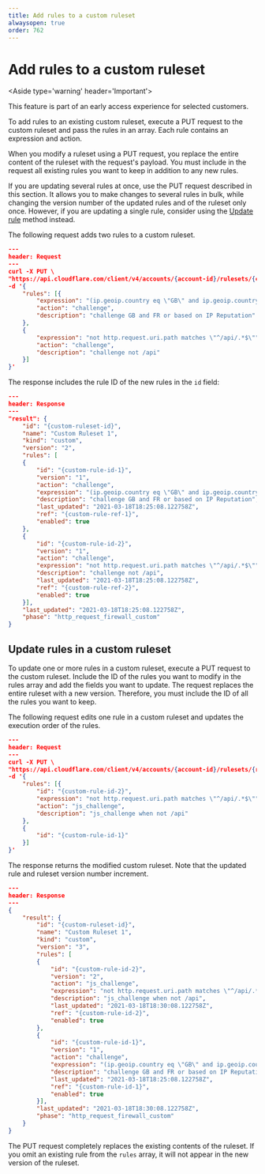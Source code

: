 ```yaml
---
title: Add rules to a custom ruleset
alwaysopen: true
order: 762
---
```


# Add rules to a custom ruleset

<Aside type='warning' header='Important'>

This feature is part of an early access experience for selected customers.

</Aside>

To add rules to an existing custom ruleset, execute a PUT request to the custom ruleset and pass the rules in an array. Each rule contains an expression and action.

<Aside type='info' header='Info'>

When you modify a ruleset using a PUT request, you replace the entire content of the ruleset with the request's payload. You must include in the request all existing rules you want to keep in addition to any new rules. 

If you are updating several rules at once, use the PUT request described in this section. It allows you to make changes to several rules in bulk, while changing the version number of the updated rules and of the ruleset only once. However, if you are updating a single rule, consider using the [Update rule](/cf-rulesets/rulesets-api/update-rule) method instead.

</Aside>

The following request adds two rules to a custom ruleset.

```json
---
header: Request
---
curl -X PUT \
"https://api.cloudflare.com/client/v4/accounts/{account-id}/rulesets/{custom-ruleset-id}" \
-d '{
    "rules": [{
        "expression": "(ip.geoip.country eq \"GB\" and ip.geoip.country eq \"FR\")  or cf.threat_score > 0",
        "action": "challenge",
        "description": "challenge GB and FR or based on IP Reputation"
    },
    {
        "expression": "not http.request.uri.path matches \"^/api/.*$\"",
        "action": "challenge",
        "description": "challenge not /api"
    }]
}'
```

The response includes the rule ID of the new rules in the `id` field:

```json
---
header: Response
---
"result": {
    "id": "{custom-ruleset-id}",
    "name": "Custom Ruleset 1",
    "kind": "custom",
    "version": "2",
    "rules": [
    {
        "id": "{custom-rule-id-1}",
        "version": "1",
        "action": "challenge",
        "expression": "(ip.geoip.country eq \"GB\" and ip.geoip.country eq \"FR\")  or cf.threat_score \u003e 0",
        "description": "challenge GB and FR or based on IP Reputation",
        "last_updated": "2021-03-18T18:25:08.122758Z",
        "ref": "{custom-rule-ref-1}",
        "enabled": true
    },
    {
        "id": "{custom-rule-id-2}",
        "version": "1",
        "action": "challenge",
        "expression": "not http.request.uri.path matches \"^/api/.*$\"",
        "description": "challenge not /api",
        "last_updated": "2021-03-18T18:25:08.122758Z",
        "ref": "{custom-rule-ref-2}",
        "enabled": true
    }],
    "last_updated": "2021-03-18T18:25:08.122758Z",
    "phase": "http_request_firewall_custom"
}
```

## Update rules in a custom ruleset

To update one or more rules in a custom ruleset, execute a PUT request to the custom ruleset. Include the ID of the rules you want to modify in the rules array and add the fields you want to update. The request replaces the entire ruleset with a new version. Therefore, you must include the ID of all the rules you want to keep.

The following request edits one rule in a custom ruleset and updates the execution order of the rules.

```json
---
header: Request
---
curl -X PUT \
"https://api.cloudflare.com/client/v4/accounts/{account-id}/rulesets/{ruleset-id}" \
-d '{
    "rules": [{
        "id": "{custom-rule-id-2}",
        "expression": "not http.request.uri.path matches \"^/api/.*$\"",
        "action": "js_challenge",
        "description": "js_challenge when not /api"
    },
    {
        "id": "{custom-rule-id-1}"
    }]
}'
```

The response returns the modified custom ruleset. Note that the updated rule and ruleset version number increment.

```json
---
header: Response
---
{
    "result": {
        "id": "{custom-ruleset-id}",
        "name": "Custom Ruleset 1",
        "kind": "custom",
        "version": "3",
        "rules": [
        {
            "id": "{custom-rule-id-2}",
            "version": "2",
            "action": "js_challenge",
            "expression": "not http.request.uri.path matches \"^/api/.*$\"",
            "description": "js_challenge when not /api",
            "last_updated": "2021-03-18T18:30:08.122758Z",
            "ref": "{custom-rule-id-2}",
            "enabled": true
        },
        {
            "id": "{custom-rule-id-1}",
            "version": "1",
            "action": "challenge",
            "expression": "(ip.geoip.country eq \"GB\" and ip.geoip.country eq \"FR\")  or cf.threat_score \u003e 0",
            "description": "challenge GB and FR or based on IP Reputation",
            "last_updated": "2021-03-18T18:25:08.122758Z",
            "ref": "{custom-rule-id-1}",
            "enabled": true
        }],
        "last_updated": "2021-03-18T18:30:08.122758Z",
        "phase": "http_request_firewall_custom"
    }
}
```

The PUT request completely replaces the existing contents of the ruleset. If you omit an existing rule from the `rules` array, it will not appear in the new version of the ruleset.
